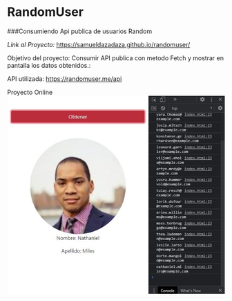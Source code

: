 # RandomUser

###Consumiendo Api publica de usuarios Random

*Link al Proyecto:*
https://samueldazadaza.github.io/randomuser/

Objetivo del proyecto:
Consumir API publica con metodo Fetch y mostrar en pantalla los datos obtenidos.:

API utilizada:
https://randomuser.me/api

Proyecto Online
[![User Random](https://raw.githubusercontent.com/samueldazadaza/randomuser/main/randomuser.jpg "User Random")](https://raw.githubusercontent.com/samueldazadaza/randomuser/main/randomuser.jpg "User Random")
